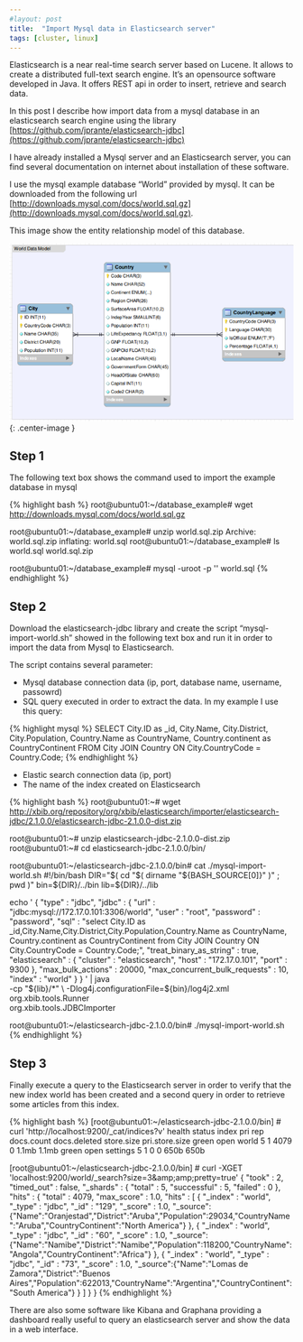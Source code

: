 ```yaml
---
#layout: post
title:  "Import Mysql data in Elasticsearch server"
tags: [cluster, linux]
---
```


Elasticsearch is a near real-time search server based on Lucene. It allows to create a distributed full-text search engine. It’s an opensource software developed in Java. It offers REST api in order to insert, retrieve and search data.

In this post I describe how import data from a mysql database in an elasticsearch search engine using the library [https://github.com/jprante/elasticsearch-jdbc](https://github.com/jprante/elasticsearch-jdbc)

I have already installed a Mysql server and an Elasticsearch server, you can find several documentation on internet about installation of these software.

I use the mysql example database “World” provided by mysql. It can be downloaded from the following url [http://downloads.mysql.com/docs/world.sql.gz](http://downloads.mysql.com/docs/world.sql.gz).

This image show the entity relationship model of this database.

![example entity relationship diagram ](/assets/2016-01-06-import_mysql_data_in_elasticsearch_server_img1.png){: .center-image }

## Step 1
The following text box shows the command used to import the example database in mysql

{% highlight bash %}
root@ubuntu01:~/database_example# wget http://downloads.mysql.com/docs/world.sql.gz

root@ubuntu01:~/database_example# unzip world.sql.zip
Archive: world.sql.zip
inflating: world.sql
root@ubuntu01:~/database_example# ls
world.sql world.sql.zip

root@ubuntu01:~/database_example# mysql -uroot -p '<insert here the password>' world.sql
{% endhighlight %}

## Step 2

Download the elasticsearch-jdbc library and create the script “mysql-import-world.sh” showed in the following text box and run it in order to import the data from Mysql to Elasticsearch.

The script contains several parameter:

- Mysql database connection data (ip, port, database name, username, passowrd)
- SQL query executed in order to extract the data. In my example I use this query:

{% highlight mysql %}
SELECT City.ID as _id,
       City.Name,
       City.District,
       City.Population,
       Country.Name as CountryName,
       Country.continent as CountryContinent
FROM City JOIN Country
ON City.CountryCode = Country.Code;
{% endhighlight %}

- Elastic search connection data (ip, port)
- The name of the index created on Elasticsearch

{% highlight bash %}
root@ubuntu01:~# wget http://xbib.org/repository/org/xbib/elasticsearch/importer/elasticsearch-jdbc/2.1.0.0/elasticsearch-jdbc-2.1.0.0-dist.zip

root@ubuntu01:~# unzip elasticsearch-jdbc-2.1.0.0-dist.zip
root@ubuntu01:~# cd elasticsearch-jdbc-2.1.0.0/bin/

root@ubuntu01:~/elasticsearch-jdbc-2.1.0.0/bin# cat ./mysql-import-world.sh
#!/bin/bash
DIR="$( cd "$( dirname "${BASH_SOURCE[0]}" )" ; pwd )"
bin=${DIR}/../bin
lib=${DIR}/../lib

echo '
{
"type" : "jdbc",
"jdbc" : {
"url" : "jdbc:mysql://172.17.0.101:3306/world",
"user" : "root",
"password" : "password",
"sql" : "select City.ID as _id,City.Name,City.District,City.Population,Country.Name as CountryName, Country.continent as CountryContinent from City JOIN Country ON City.CountryCode = Country.Code;",
"treat_binary_as_string" : true,
"elasticsearch" : {
"cluster" : "elasticsearch",
"host" : "172.17.0.101",
"port" : 9300
},
"max_bulk_actions" : 20000,
"max_concurrent_bulk_requests" : 10,
"index" : "world"
}
}
' | java \
-cp "${lib}/*" \
-Dlog4j.configurationFile=${bin}/log4j2.xml \
org.xbib.tools.Runner \
org.xbib.tools.JDBCImporter

root@ubuntu01:~/elasticsearch-jdbc-2.1.0.0/bin# ./mysql-import-world.sh
{% endhighlight %}

## Step 3

Finally execute a query to the Elasticsearch server in order to verify that the new index world has been created and a second query in order to retrieve some articles from this index.

{% highlight bash %}
[root@ubuntu01:~/elasticsearch-jdbc-2.1.0.0/bin] # curl 'http://localhost:9200/_cat/indices?v'
 health status index pri rep docs.count docs.deleted store.size pri.store.size
 green open world 5 1 4079 0 1.1mb 1.1mb
 green open settings 5 1 0 0 650b 650b

[root@ubuntu01:~/elasticsearch-jdbc-2.1.0.0/bin] # curl -XGET 'localhost:9200/world/_search?size=3&amp;amp;amp;pretty=true'
 {
 "took" : 2,
 "timed_out" : false,
 "_shards" : {
 "total" : 5,
 "successful" : 5,
 "failed" : 0
 },
 "hits" : {
 "total" : 4079,
 "max_score" : 1.0,
 "hits" : [ {
 "_index" : "world",
 "_type" : "jdbc",
 "_id" : "129",
 "_score" : 1.0,
 "_source":{"Name":"Oranjestad","District":"Aruba","Population":29034,"CountryName":"Aruba","CountryContinent":"North America"}
 }, {
 "_index" : "world",
 "_type" : "jdbc",
 "_id" : "60",
 "_score" : 1.0,
 "_source":{"Name":"Namibe","District":"Namibe","Population":118200,"CountryName":"Angola","CountryContinent":"Africa"}
 }, {
 "_index" : "world",
 "_type" : "jdbc",
 "_id" : "73",
 "_score" : 1.0,
 "_source":{"Name":"Lomas de Zamora","District":"Buenos Aires","Population":622013,"CountryName":"Argentina","CountryContinent":"South America"}
 } ]
 }
 }
{% endhighlight %}

There are also some software like Kibana and Graphana providing a dashboard really useful to query an elasticsearch server and show the data in a web interface.
